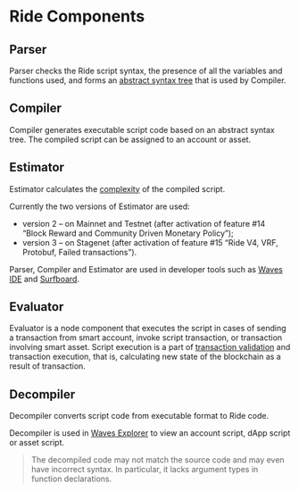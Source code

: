 # Ride Components

## Parser

Parser checks the Ride script syntax, the presence of all the variables and functions used, and forms an [abstract syntax tree](https://en.wikipedia.org/wiki/Abstract_syntax_tree) that is used by Compiler.

## Compiler

Compiler generates executable script code based on an abstract syntax tree. The compiled script can be assigned to an account or asset.

## Estimator

Estimator calculates the [complexity](/en/ride/base-concepts/complexity) of the compiled script.

Currently the two versions of Estimator are used:
* version 2 – on Mainnet and Testnet (after activation of feature #14 “Block Reward and Community Driven Monetary Policy”);
* version 3 – on Stagenet (after activation of feature #15 “Ride V4, VRF, Protobuf, Failed transactions”).

Parser, Compiler and Estimator are used in developer tools such as [Waves IDE](https://waves-ide.com/) and [Surfboard](https://github.com/wavesplatform/surfboard).

## Evaluator

Evaluator is a node component that executes the script in cases of sending a transaction from smart account, invoke script transaction, or transaction involving smart asset. Script execution is a part of [transaction validation](/en/blockchain/transaction/transaction-validation) and transaction execution, that is, calculating new state of the blockchain as a result of transaction.

## Decompiler

Decompiler converts script code from executable format to Ride code.

Decompiler is used in [Waves Explorer](https://wavesexplorer.com/) to view an account script, dApp script or asset script.

> The decompiled code may not match the source code and may even have incorrect syntax. In particular, it lacks argument types in function declarations.
